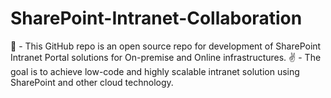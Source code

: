 # SharePoint-Intranet-Collaboration
📁 - This GitHub repo is an open source repo for development of SharePoint Intranet Portal solutions for On-premise and Online infrastructures.
✌  - The goal is to achieve low-code and highly scalable intranet solution using SharePoint and other cloud technology.

<a href='https://azarmstorageaccount.blob.core.windows.net/testblob/banner.JPG'></a>
